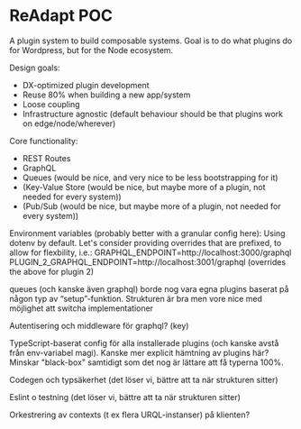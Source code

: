 # ReAdapt POC

A plugin system to build composable systems. Goal is to do what plugins do for Wordpress, but for the Node ecosystem.

Design goals:
- DX-optimized plugin development
- Reuse 80% when building a new app/system
- Loose coupling
- Infrastructure agnostic (default behaviour should be that plugins work on edge/node/wherever)

Core functionality:
- REST Routes
- GraphQL
- Queues (would be nice, and very nice to be less bootstrapping for it)
- (Key-Value Store (would be nice, but maybe more of a plugin, not needed for every system))
- (Pub/Sub (would be nice, but maybe more of a plugin, not needed for every system))


Environment variables (probably better with a granular config here):
Using dotenv by default. Let's consider providing overrides that are prefixed, to allow for flexbility, i.e.:
GRAPHQL_ENDPOINT=http://localhost:3000/graphql
PLUGIN_2_GRAPHQL_ENDPOINT=http://localhost:3001/graphql (overrides the above for plugin 2)








queues (och kanske även graphql) borde nog vara egna plugins baserat på någon typ av “setup”-funktion. Strukturen är bra men vore nice med möjlighet att switcha implementationer

Autentisering och middleware för graphql? (key)

TypeScript-baserat config för alla installerade plugins (och kanske avstå från env-variabel magi). Kanske mer explicit hämtning av plugins här? Minskar "black-box" samtidigt som det nog är lättare att få typerna 100%.

Codegen och typsäkerhet (det löser vi, bättre att ta när strukturen sitter)

Eslint o testning (det löser vi, bättre att ta när strukturen sitter)

Orkestrering av contexts (t ex flera URQL-instanser) på klienten?